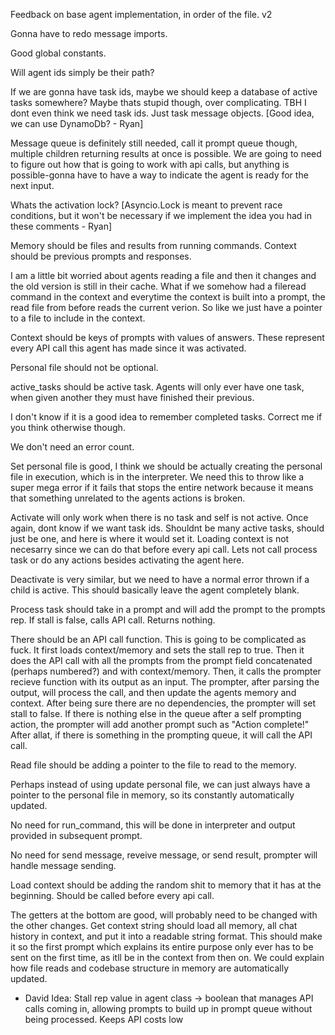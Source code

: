 Feedback on base agent implementation, in order of the file. v2

Gonna have to redo message imports.

Good global constants.

Will agent ids simply be their path?

If we are gonna have task ids, maybe we should keep a database of active tasks somewhere? Maybe thats stupid though, over complicating. TBH I dont even think we need task ids. Just task message objects. [Good idea, we can use DynamoDb? - Ryan]

Message queue is definitely still needed, call it prompt queue though, multiple children returning results at once is possible. We are going to need to figure out how that is going to work with api calls, but anything is possible-gonna have to have a way to indicate the agent is ready for the next input.

Whats the activation lock?
[Asyncio.Lock is meant to prevent race conditions, but it won't be necessary if we implement the idea you had in these comments - Ryan]

Memory should be files and results from running commands. Context should be previous prompts and responses.

I am a little bit worried about agents reading a file and then it changes and the old version is still in their cache. What if we somehow had a fileread command in the context and everytime the context is built into a prompt, the read file from before reads the current verion. So like we just have a pointer to a file to include in the context. 

Context should be keys of prompts with values of answers. These represent every API call this agent has made since it was activated.

Personal file should not be optional.

active_tasks should be active task. Agents will only ever have one task, when given another they must have finished their previous.

I don't know if it is a good idea to remember completed tasks. Correct me if you think otherwise though.

We don't need an error count.

Set personal file is good, I think we should be actually creating the personal file in execution, which is in the interpreter. We need this to throw like a super mega error if it fails that stops the entire network because it means that something unrelated to the agents actions is broken.

Activate will only work when there is no task and self is not active. Once again, dont know if we want task ids. Shouldnt be many active tasks, should just be one, and here is where it would set it. Loading context is not necesarry since we can do that before every api call. Lets not call process task or do any actions besides activating the agent here.

Deactivate is very similar, but we need to have a normal error thrown if a child is active. This should basically leave the agent completely blank.

Process task should take in a prompt and will add the prompt to the prompts rep. If stall is false, calls API call. Returns nothing.

There should be an API call function. This is going to be complicated as fuck. It first loads context/memory and sets the stall rep to true. Then it does the API call with all the prompts from the prompt field concatenated (perhaps numbered?) and with context/memory. Then, it calls the prompter recieve function with its output as an input. The prompter, after parsing the output, will process the call, and then update the agents memory and context. After being sure there are no dependencies, the prompter will set stall to false. If there is nothing else in the queue after a self prompting action, the prompter will add another prompt such as "Action complete!" After allat, if there is something in the prompting queue, it will call the API call.

Read file should be adding a pointer to the file to read to the memory.

Perhaps instead of using update personal file, we can just always have a pointer to the personal file in memory, so its constantly automatically updated.

No need for run_command, this will be done in interpreter and output provided in subsequent prompt.

No need for send message, reveive message, or send result, prompter will handle message sending.

Load context should be adding the random shit to memory that it has at the beginning. Should be called before every api call.

The getters at the bottom are good, will probably need to be changed with the other changes. Get context string should load all memory, all chat history in context, and put it into a readable string format. This should make it so the first prompt which explains its entire purpose only ever has to be sent on the first time, as itll be in the context from then on. We could explain how file reads and codebase structure in memory are automatically updated.

- David Idea: Stall rep value in agent class -> boolean that manages API calls coming in, allowing prompts to build up in prompt queue without being processed. Keeps API costs low